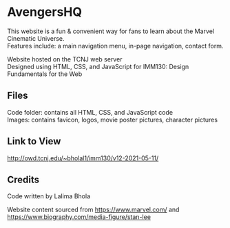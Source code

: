 # AvengersHQ

This website is a fun & convenient way for fans to learn about the Marvel Cinematic Universe.  
Features include: a main navigation menu, in-page navigation, contact form.

Website hosted on the TCNJ web server  
Designed using HTML, CSS, and JavaScript for IMM130: Design Fundamentals for the Web

## Files
Code folder: contains all HTML, CSS, and JavaScript code  
Images: contains favicon, logos, movie poster pictures, character pictures

## Link to View
http://owd.tcnj.edu/~bholal1/imm130/v12-2021-05-11/

## Credits
Code written by Lalima Bhola  
  
Website content sourced from https://www.marvel.com/ and https://www.biography.com/media-figure/stan-lee
